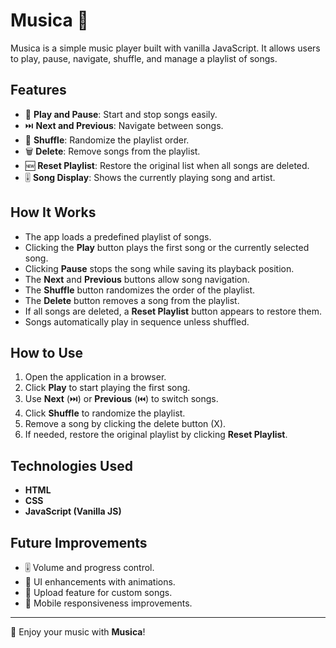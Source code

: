 # Musica 🎵

Musica is a simple music player built with vanilla JavaScript. It allows users to play, pause, navigate, shuffle, and manage a playlist of songs.

## Features

- 🎵 **Play and Pause**: Start and stop songs easily.
- ⏭️ **Next and Previous**: Navigate between songs.
- 🔀 **Shuffle**: Randomize the playlist order.
- 🗑️ **Delete**: Remove songs from the playlist.
- 🆕 **Reset Playlist**: Restore the original list when all songs are deleted.
- 🎚️ **Song Display**: Shows the currently playing song and artist.

## How It Works

- The app loads a predefined playlist of songs.
- Clicking the **Play** button plays the first song or the currently selected song.
- Clicking **Pause** stops the song while saving its playback position.
- The **Next** and **Previous** buttons allow song navigation.
- The **Shuffle** button randomizes the order of the playlist.
- The **Delete** button removes a song from the playlist.
- If all songs are deleted, a **Reset Playlist** button appears to restore them.
- Songs automatically play in sequence unless shuffled.

## How to Use

1. Open the application in a browser.
2. Click **Play** to start playing the first song.
3. Use **Next** (⏭️) or **Previous** (⏮️) to switch songs.
4. Click **Shuffle** to randomize the playlist.
5. Remove a song by clicking the delete button (X).
6. If needed, restore the original playlist by clicking **Reset Playlist**.

## Technologies Used

- **HTML**
- **CSS**
- **JavaScript (Vanilla JS)**

## Future Improvements

- 🎚️ Volume and progress control.
- 🎨 UI enhancements with animations.
- 📂 Upload feature for custom songs.
- 📱 Mobile responsiveness improvements.

---

🚀 Enjoy your music with **Musica**!
